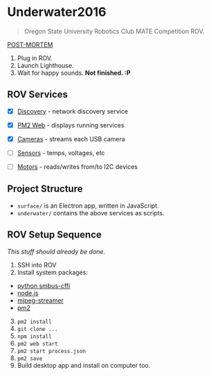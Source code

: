 # Underwater2016
> Oregon State University Robotics Club MATE Competition ROV.

[POST-MORTEM](docs/postmortem.md)

1. Plug in ROV.
2. Launch Lighthouse.
3. Wait for happy sounds. **Not finished. :P**

## ROV Services

- [x] [Discovery](docs/discovery.md) - network discovery service
- [x] [PM2 Web](docs/pm2_web.md) - displays running services
- [x] [Cameras](docs/cameras.md) - streams each USB camera
- [ ] [Sensors](docs/sensors.md) - temps, voltages, etc
- [ ] [Motors](docs/motors.md) - reads/writes from/to I2C devices


## Project Structure

- `surface/` is an Electron app, written in JavaScript.
- `underwater/` contains the above services as scripts.


## ROV Setup Sequence
*This stuff should already be done.*

1. SSH into ROV
2. Install system packages:
  - [python smbus-cffi](https://pypi.python.org/pypi/smbus-cffi)
  - [node.js](https://nodejs.org/en/download/package-manager/)
  - [mjpeg-streamer](https://github.com/jacksonliam/mjpg-streamer)
  - [pm2](https://www.npmjs.com/package/pm2)
3. `pm2 install`
4. `git clone ...`
5. `npm install`
6. `pm2 web start`
7. `pm2 start process.json`
8. `pm2 save`
9. Build desktop app and install on computer too.
